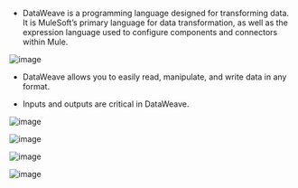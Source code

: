 * DataWeave is a programming language designed for transforming data. It is MuleSoft’s primary language for data transformation, as well as the expression language used to configure components and connectors within Mule.

![image](https://github.com/user-attachments/assets/9ff87642-4e95-452c-a0b0-0101bb2b10fd)

* DataWeave allows you to easily read, manipulate, and write data in any format.

* Inputs and outputs are critical in DataWeave.

![image](https://github.com/user-attachments/assets/0704e88e-267a-41e6-9e52-01afb12a760a)

![image](https://github.com/user-attachments/assets/595e9f0c-7210-45f6-89a9-a033d1cd2b80)

![image](https://github.com/user-attachments/assets/fb4e81b3-6cde-41fd-94b8-570f46cf378b)

![image](https://github.com/user-attachments/assets/8c0a8615-1f29-479f-aad6-a831a0eba473)
